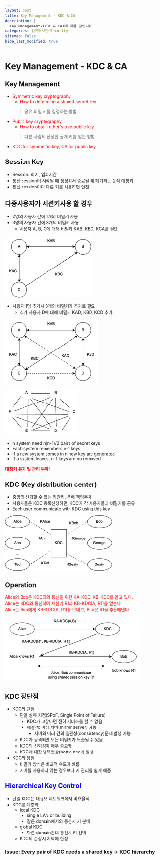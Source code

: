 ```yaml
---
layout: post
title: Key Management - KDC & CA
description: |
  Key Management-(KDC & CA)에 대한 글입니다.
categories: 컴퓨터보안(Security)
sitemap: false
hide_last_modified: true
---
```


# Key Management - KDC & CA

## Key Management
- <span style="color:red">Symmetric key cryptography</span>
  - <span style="color:red">How to determine a shared secret key</span>
  > 공유 비밀 키를 결정하는 방법
- <span style="color:red">Public key cryptography</span>
  - <span style="color:red">How to obtain other's true public key</span>
  > 다른 사람의 진정한 공개 키를 얻는 방법
- <span style="color:red">KDC for symmetric key, CA for public key</span>

## Session Key
- Session: 회기, 입회시간
- 통신 session이 시작될 때 생성되서 종료될 때 폐기되는 동적 대칭키
- 통신 session마다 다른 키를 사용하면 안전

## 다중사용자가 세션키사용 할 경우
- 2명의 사용자 간에 1개의 비밀키 사용
- 3명의 사용자 간에 3개의 비밀키 사용
  - 사용자 A, B, C에 대해 비밀키 KAB, KBC, KCA를 필요

![100x50](/assets/img/blog/session_key_3_people.drawio.png "2명의 사용자 간에 1개의 비밀키 사용")

- 사용자 1명 추가시 3개의 비밀키가 추가로 필요
  - 추가 사용자 D에 대해 비밀키 KAD, KBD, KCD 추가

![100x50](/assets/img/blog/session_key_4_people.drawio.png "사용자 1명 추가시 3개의 비밀키가 추가로 필요")

![100x50](/assets/img/blog/session_key_n_people.drawio.png)

- n system need n(n-1)/2 pairs of secret keys
- Each system remembers n-1 keys
- If a new system comes in n new key are generated
- If a system leaves, n-1 keys are no removed

<span style="color:red"> **대칭키 유지 및 관리 부하!** </span>

## KDC (Key distribution center)
- 중앙의 신뢰할 수 있는 키관리, 분배 책임주체
- 사용자들은 KDC 등록신청하면, KDC가 각 사용자들과 비밀키를 공유
- Each user communicate with KDC using this key

![100x50](/assets/img/blog/KDC.png "KDC")

## Operation

<span style="color:red">Alice와 Bob은 KDC와의 통신을 위한 KA-KDC, KB-KDC를 알고 있다.</span><br>
<span style="color:red">Alice는 KDC와 통신하여 세션키 R1과 KB-KDC(A, R1)을 얻는다</span><br>
<span style="color:red">Alice는 Bob에게 KB-KDC(A, R1)을 보내고, Bob은 R1을 추출해낸다</span>

![100x50](/assets/img/blog/KDC_operation.png "KDC operation")

## KDC 장단점
- KDC의 단점
  - 단일 실패 지점(SPoF, Single Point of Failure)
    - KDC가 고장나면 전혀 서비스를 할 수 없음
    - 해결책: 미러 서버(mirror server) 가동
      - 서버와 미러 간의 일관성(consistency)문제 발생 가능
  - KDC가 공격되면 모든 비밀키가 노출될 수 있음
  - KDC의 신뢰성이 매우 중요함
  - KDC에 대한 병복현상(bottle neck) 발생
- KDC의 장점
  - 비밀키 방식은 비교적 속도가 빠름
  - 서버를 사용하지 않는 경우보다 키 관리를 쉽게 해줌

## <span style="color:blue">Hierarchical Key Control</span>

- 단일 KDC는 대규모 네트워크에서 비효율적
- KDC를 계층화
  - local KDC
    - single LAN or building
    - 같은 domain에서의 통신시 키 분배
  - global KDC
    - 다른 domain간의 통신시 키 선택
  - KDC의 손상시 지역에 한정

### Issue: Every pair of KDC needs a shared key &rarr; KDC hierarchy

